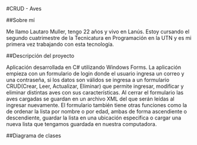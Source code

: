 #CRUD - Aves

##Sobre mí

Me llamo Lautaro Muller, tengo 22 años y vivo en Lanús. Estoy cursando el segundo cuatrimestre de la Tecnicatura en Programación en la UTN y es mi primera vez trabajando con esta tecnología.

##Descripción del proyecto

Aplicación desarrollada en C# utilizando Windows Forms. La aplicación empieza con un formulario de login donde el usuario ingresa un correo y una contraseña, si los datos son válidos se ingresa a un
formulario CRUD(Crear, Leer, Actualizar, Eliminar) que permite ingresar, modificar y eliminar distintas aves con sus características.
Al cerrar el formulario las aves cargadas se guardan en un archivo XML del que serán leídas al ingresar nuevamente.
El formulario también tiene otras funciones como la de ordenar la lista por nombre o por edad, ambas de forma ascendiente o descendiente, guardar la lista en una ubicación especifica o cargar una 
nueva lista que tengamos guardada en nuestra computadora.

##Diagrama de clases

